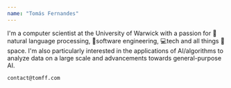 ```yaml
---
name: "Tomás Fernandes"
---
```


<span class="grey">I'm a computer scientist at the University of Warwick with a passion for 📑natural language processing, 🔨software engineering,
💻tech and all things 🚀space.
I'm also particularly interested in the applications of AI/algorithms to analyze data on a large scale and advancements towards general-purpose AI.
</span>

`contact@tomff.com`

